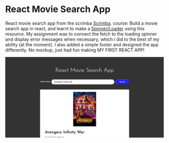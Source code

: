 # React Movie Search App
React movie search app from the scrimba [Scrimba](https://scrimba.com/course/greactmovie). course: Build a movie search app in react, and learnt to make a [Spinner/Loader](https://www.youtube.com/watch?v=T3L4zQnLrVA) using this resource. My assignment was to connect the fetch to the loading spinner and display error messages when necessary, which i did to the best of my ability (at the moment). I also added a simple footer and designed the app differently. No mockup, just had fun making MY FIRST REACT APP!

![About Page Mockup](./src/readmeExtension/react-movie-search-app.PNG)